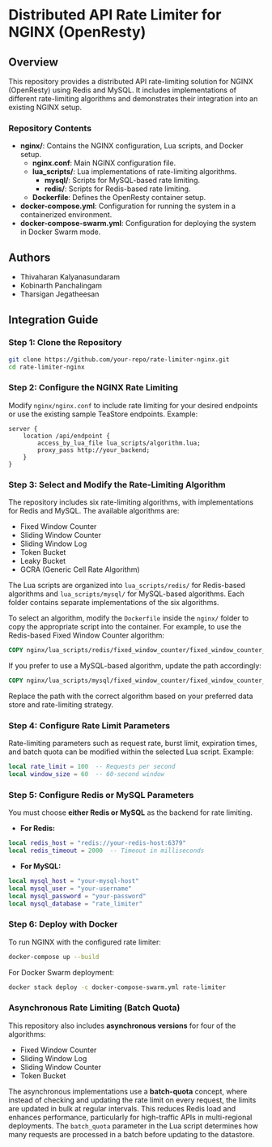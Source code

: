 # Distributed API Rate Limiter for NGINX (OpenResty)

## Overview

This repository provides a distributed API rate-limiting solution for NGINX (OpenResty) using Redis and MySQL. It includes implementations of different rate-limiting algorithms and demonstrates their integration into an existing NGINX setup.

### Repository Contents

- **nginx/**: Contains the NGINX configuration, Lua scripts, and Docker setup.
  - **nginx.conf**: Main NGINX configuration file.
  - **lua\_scripts/**: Lua implementations of rate-limiting algorithms.
    - **mysql/**: Scripts for MySQL-based rate limiting.
    - **redis/**: Scripts for Redis-based rate limiting.
  - **Dockerfile**: Defines the OpenResty container setup.
- **docker-compose.yml**: Configuration for running the system in a containerized environment.
- **docker-compose-swarm.yml**: Configuration for deploying the system in Docker Swarm mode.

## Authors

- Thivaharan Kalyanasundaram
- Kobinarth Panchalingam
- Tharsigan Jegatheesan

## Integration Guide

### Step 1: Clone the Repository

```sh
git clone https://github.com/your-repo/rate-limiter-nginx.git
cd rate-limiter-nginx
```

### Step 2: Configure the NGINX Rate Limiting

Modify `nginx/nginx.conf` to include rate limiting for your desired endpoints or use the existing sample TeaStore endpoints. Example:

```nginx
server {
    location /api/endpoint {
        access_by_lua_file lua_scripts/algorithm.lua;
        proxy_pass http://your_backend;
    }
}
```

### Step 3: Select and Modify the Rate-Limiting Algorithm

The repository includes six rate-limiting algorithms, with implementations for Redis and MySQL. The available algorithms are:

- Fixed Window Counter
- Sliding Window Counter
- Sliding Window Log
- Token Bucket
- Leaky Bucket
- GCRA (Generic Cell Rate Algorithm)

The Lua scripts are organized into `lua_scripts/redis/` for Redis-based algorithms and `lua_scripts/mysql/` for MySQL-based algorithms. Each folder contains separate implementations of the six algorithms.

To select an algorithm, modify the `Dockerfile` inside the `nginx/` folder to copy the appropriate script into the container. For example, to use the Redis-based Fixed Window Counter algorithm:

```dockerfile
COPY nginx/lua_scripts/redis/fixed_window_counter/fixed_window_counter_script.lua /etc/nginx/lua_scripts/algorithm.lua
```

If you prefer to use a MySQL-based algorithm, update the path accordingly:

```dockerfile
COPY nginx/lua_scripts/mysql/fixed_window_counter/fixed_window_counter_script.lua /etc/nginx/lua_scripts/algorithm.lua
```

Replace the path with the correct algorithm based on your preferred data store and rate-limiting strategy.

### Step 4: Configure Rate Limit Parameters

Rate-limiting parameters such as request rate, burst limit, expiration times, and batch quota can be modified within the selected Lua script. Example:

```lua
local rate_limit = 100  -- Requests per second
local window_size = 60  -- 60-second window
```

### Step 5: Configure Redis or MySQL Parameters

You must choose **either Redis or MySQL** as the backend for rate limiting.

- **For Redis:**

```lua
local redis_host = "redis://your-redis-host:6379"
local redis_timeout = 2000  -- Timeout in milliseconds
```

- **For MySQL:**

```lua
local mysql_host = "your-mysql-host"
local mysql_user = "your-username"
local mysql_password = "your-password"
local mysql_database = "rate_limiter"
```

### Step 6: Deploy with Docker

To run NGINX with the configured rate limiter:

```sh
docker-compose up --build
```

For Docker Swarm deployment:

```sh
docker stack deploy -c docker-compose-swarm.yml rate-limiter
```

### Asynchronous Rate Limiting (Batch Quota)

This repository also includes **asynchronous versions** for four of the algorithms: 
- Fixed Window Counter
- Sliding Window Log 
- Sliding Window Counter 
- Token Bucket 

The asynchronous implementations use a **batch-quota** concept, where instead of checking and updating the rate limit on every request, the limits are updated in bulk at regular intervals. This reduces Redis load and enhances performance, particularly for high-traffic APIs in multi-regional deployments. The `batch_quota` parameter in the Lua script determines how many requests are processed in a batch before updating to the datastore.


